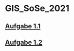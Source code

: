 # GIS_SoSe_2021

<h2><a href="https://yonym.github.io/GIS_SoSe_2021/aufgabe_1.1"> 
        Aufgabe 1.1
       </a>
    </h2>
<h2><a href="https://yonym.github.io/GIS_SoSe_2021/aufgabe_1.2/Portfolio"> 
        Aufgabe 1.2</a>
    </h2>
